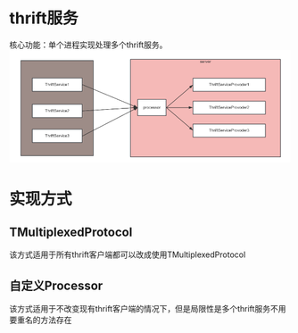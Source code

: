 # thrift服务
核心功能：单个进程实现处理多个thrift服务。
![img.png](img.png)

# 实现方式
## TMultiplexedProtocol
该方式适用于所有thrift客户端都可以改成使用TMultiplexedProtocol
## 自定义Processor
该方式适用于不改变现有thrift客户端的情况下，但是局限性是多个thrift服务不用要重名的方法存在
